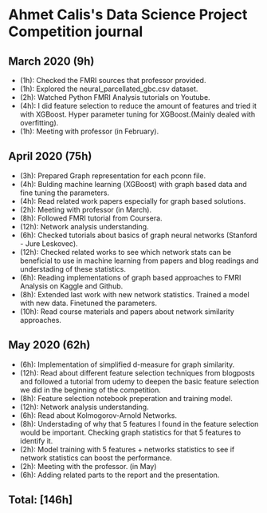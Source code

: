 # Ahmet Calis's Data Science Project Competition journal

## March 2020 (9h)

- (1h): Checked the FMRI sources that professor provided.
- (1h): Explored the neural_parcellated_gbc.csv dataset.
- (2h): Watched Python FMRI Analysis tutorials on Youtube.
- (4h): I did feature selection to reduce the amount of features and tried it with XGBoost. Hyper parameter tuning for XGBoost.(Mainly dealed with overfitting).
- (1h): Meeting with professor (in February).

## April 2020 (75h)

- (3h): Prepared Graph representation for each pconn file.
- (4h): Bulding machine learning (XGBoost) with graph based data and fine tuning the parameters.
- (4h): Read related work papers especially for graph based solutions.
- (2h): Meeting with professor (in March).
- (8h): Followed FMRI tutorial from Coursera.
- (12h): Network analysis understanding.
- (6h): Checked tutorials about basics of graph neural networks (Stanford - Jure Leskovec).
- (12h): Checked related works to see which network stats can be beneficial to use in machine learning from papers and blog readings and understading of these statistics.
- (6h): Reading implementations of graph based approaches to FMRI Analysis on Kaggle and Github.
- (8h): Extended last work with new network statistics. Trained a model with new data. Finetuned the parameters.
- (10h): Read course materials and papers about network similarity approaches.

## May 2020 (62h)

- (6h): Implementation of simplified d-measure for graph similarity.
- (12h): Read about different feature selection techniques from blogposts and followed a tutorial from udemy to deepen the basic feature selection we did in the beginning of the competition.
- (8h): Feature selection notebook preperation and training model.
- (12h): Network analysis understanding.
- (6h): Read about Kolmogorov-Arnold Networks.
- (8h): Understading of why that 5 features I found in the feature selection would be important. Checking graph statistics for that 5 features to identify it.
- (2h): Model training with 5 features + networks statistics to see if network statistics can boost the performance.
- (2h): Meeting with the professor. (in May)
- (6h): Adding related parts to the report and the presentation.
  
## Total: [146h]
